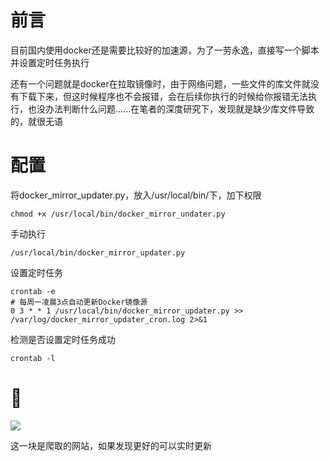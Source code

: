 # 前言

目前国内使用docker还是需要比较好的加速源，为了一劳永逸，直接写一个脚本并设置定时任务执行

还有一个问题就是docker在拉取镜像时，由于网络问题，一些文件的库文件就没有下载下来，但这时候程序也不会报错，会在后续你执行的时候给你报错无法执行，也没办法判断什么问题......在笔者的深度研究下，发现就是缺少库文件导致的，就很无语

# 配置

将docker_mirror_updater.py，放入/usr/local/bin/下，加下权限

```
chmod +x /usr/local/bin/docker_mirror_undater.py
```

手动执行

```
/usr/local/bin/docker_mirror_updater.py
```

设置定时任务

```
crontab -e
# 每周一凌晨3点自动更新Docker镜像源
0 3 * * 1 /usr/local/bin/docker_mirror_updater.py >> /var/log/docker_mirror_updater_cron.log 2>&1
```

检测是否设置定时任务成功

```
crontab -l
```

# 🐖

![](https://s2.loli.net/2025/06/15/8CJGZE9Dh7dKIaT.png)

这一块是爬取的网站，如果发现更好的可以实时更新